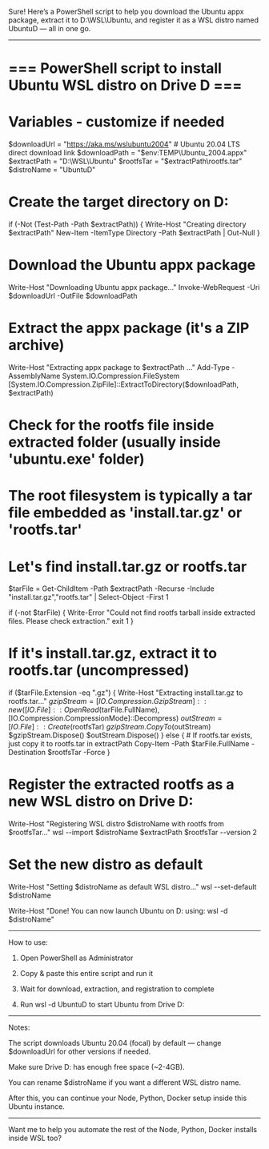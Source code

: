 Sure! Here’s a PowerShell script to help you download the Ubuntu appx package, extract it to D:\WSL\Ubuntu, and register it as a WSL distro named UbuntuD — all in one go.


---

# === PowerShell script to install Ubuntu WSL distro on Drive D ===

# Variables - customize if needed
$downloadUrl = "https://aka.ms/wslubuntu2004"   # Ubuntu 20.04 LTS direct download link
$downloadPath = "$env:TEMP\Ubuntu_2004.appx"
$extractPath = "D:\WSL\Ubuntu"
$rootfsTar = "$extractPath\rootfs.tar"
$distroName = "UbuntuD"

# Create the target directory on D:
if (-Not (Test-Path -Path $extractPath)) {
    Write-Host "Creating directory $extractPath"
    New-Item -ItemType Directory -Path $extractPath | Out-Null
}

# Download the Ubuntu appx package
Write-Host "Downloading Ubuntu appx package..."
Invoke-WebRequest -Uri $downloadUrl -OutFile $downloadPath

# Extract the appx package (it's a ZIP archive)
Write-Host "Extracting appx package to $extractPath ..."
Add-Type -AssemblyName System.IO.Compression.FileSystem
[System.IO.Compression.ZipFile]::ExtractToDirectory($downloadPath, $extractPath)

# Check for the rootfs file inside extracted folder (usually inside 'ubuntu.exe' folder)
# The root filesystem is typically a tar file embedded as 'install.tar.gz' or 'rootfs.tar'
# Let's find install.tar.gz or rootfs.tar
$tarFile = Get-ChildItem -Path $extractPath -Recurse -Include "install.tar.gz","rootfs.tar" | Select-Object -First 1

if (-not $tarFile) {
    Write-Error "Could not find rootfs tarball inside extracted files. Please check extraction."
    exit 1
}

# If it's install.tar.gz, extract it to rootfs.tar (uncompressed)
if ($tarFile.Extension -eq ".gz") {
    Write-Host "Extracting install.tar.gz to rootfs.tar..."
    $gzipStream = [IO.Compression.GzipStream]::new([IO.File]::OpenRead($tarFile.FullName), [IO.Compression.CompressionMode]::Decompress)
    $outStream = [IO.File]::Create($rootfsTar)
    $gzipStream.CopyTo($outStream)
    $gzipStream.Dispose()
    $outStream.Dispose()
} else {
    # If rootfs.tar exists, just copy it to rootfs.tar in extractPath
    Copy-Item -Path $tarFile.FullName -Destination $rootfsTar -Force
}

# Register the extracted rootfs as a new WSL distro on Drive D:
Write-Host "Registering WSL distro $distroName with rootfs from $rootfsTar..."
wsl --import $distroName $extractPath $rootfsTar --version 2

# Set the new distro as default
Write-Host "Setting $distroName as default WSL distro..."
wsl --set-default $distroName

Write-Host "Done! You can now launch Ubuntu on D: using: wsl -d $distroName"


---

How to use:

1. Open PowerShell as Administrator


2. Copy & paste this entire script and run it


3. Wait for download, extraction, and registration to complete


4. Run wsl -d UbuntuD to start Ubuntu from Drive D:




---

Notes:

The script downloads Ubuntu 20.04 (focal) by default — change $downloadUrl for other versions if needed.

Make sure Drive D: has enough free space (~2-4GB).

You can rename $distroName if you want a different WSL distro name.

After this, you can continue your Node, Python, Docker setup inside this Ubuntu instance.



---

Want me to help you automate the rest of the Node, Python, Docker installs inside WSL too?

